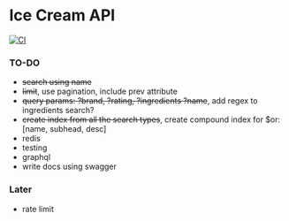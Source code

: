 # Ice Cream API

[![CI](https://github.com/zahid47/IceCreamApi/actions/workflows/intregation.yml/badge.svg?branch=master)](https://github.com/zahid47/IceCreamApi/actions/workflows/intregation.yml)

### TO-DO
- ~~search using name~~
- ~~limit~~, use pagination, include prev attribute
- ~~query params: ?brand, ?rating, ?ingredients ?name~~, add regex to ingredients search?
- ~~create index from all the search types~~, create compound index for $or: [name, subhead, desc]
- redis
- testing
- graphql
- write docs using swagger

### Later

- rate limit